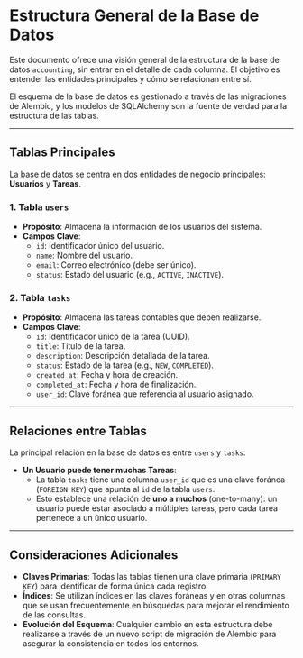 # Estructura General de la Base de Datos

Este documento ofrece una visión general de la estructura de la base de datos `accounting`, sin entrar en el detalle de cada columna. El objetivo es entender las entidades principales y cómo se relacionan entre sí.

El esquema de la base de datos es gestionado a través de las migraciones de Alembic, y los modelos de SQLAlchemy son la fuente de verdad para la estructura de las tablas.

---

## Tablas Principales

La base de datos se centra en dos entidades de negocio principales: **Usuarios** y **Tareas**.

### 1. Tabla `users`

-   **Propósito**: Almacena la información de los usuarios del sistema.
-   **Campos Clave**:
    -   `id`: Identificador único del usuario.
    -   `name`: Nombre del usuario.
    -   `email`: Correo electrónico (debe ser único).
    -   `status`: Estado del usuario (e.g., `ACTIVE`, `INACTIVE`).

### 2. Tabla `tasks`

-   **Propósito**: Almacena las tareas contables que deben realizarse.
-   **Campos Clave**:
    -   `id`: Identificador único de la tarea (UUID).
    -   `title`: Título de la tarea.
    -   `description`: Descripción detallada de la tarea.
    -   `status`: Estado de la tarea (e.g., `NEW`, `COMPLETED`).
    -   `created_at`: Fecha y hora de creación.
    -   `completed_at`: Fecha y hora de finalización.
    -   `user_id`: Clave foránea que referencia al usuario asignado.

---

## Relaciones entre Tablas

La principal relación en la base de datos es entre `users` y `tasks`:

-   **Un Usuario puede tener muchas Tareas**:
    -   La tabla `tasks` tiene una columna `user_id` que es una clave foránea (`FOREIGN KEY`) que apunta al `id` de la tabla `users`.
    -   Esto establece una relación de **uno a muchos** (one-to-many): un usuario puede estar asociado a múltiples tareas, pero cada tarea pertenece a un único usuario.

---

## Consideraciones Adicionales

-   **Claves Primarias**: Todas las tablas tienen una clave primaria (`PRIMARY KEY`) para identificar de forma única cada registro.
-   **Índices**: Se utilizan índices en las claves foráneas y en otras columnas que se usan frecuentemente en búsquedas para mejorar el rendimiento de las consultas.
-   **Evolución del Esquema**: Cualquier cambio en esta estructura debe realizarse a través de un nuevo script de migración de Alembic para asegurar la consistencia en todos los entornos. 